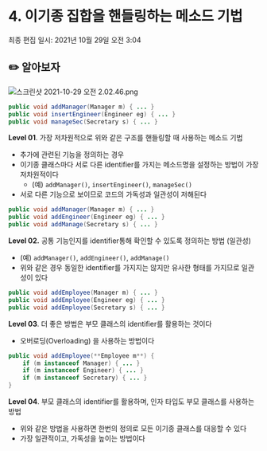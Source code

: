# 4. 이기종 집합을 핸들링하는 메소드 기법

최종 편집 일시: 2021년 10월 29일 오전 3:04

## ✏️  알아보자

![스크린샷 2021-10-29 오전 2.02.46.png](1%20%E1%84%83%E1%85%A1%E1%84%92%E1%85%A7%E1%86%BC%E1%84%89%E1%85%A5%E1%86%BC(Polymorphism)%20dd5ab12667994b279f5f74de060e4a6d/%E1%84%89%E1%85%B3%E1%84%8F%E1%85%B3%E1%84%85%E1%85%B5%E1%86%AB%E1%84%89%E1%85%A3%E1%86%BA_2021-10-29_%E1%84%8B%E1%85%A9%E1%84%8C%E1%85%A5%E1%86%AB_2.02.46.png)

```java
public void addManager(Manager m) { ... }
public void insertEngineer(Engineer eg) { ... }
public void manageSec(Secretary s) { ... }
```

**Level 01**. 가장 저차원적으로 위와 같은 구조를 핸들링할 때 사용하는 메소드 기법 

- 추가에 관련된 기능을 정의하는 경우
- 이기종 클래스마다 서로 다른 identifier를 가지는 메소드명을 설정하는 방법이 가장 저차원적이다
    - (예) `addManager()`, `insertEngineer()`, `manageSec()`
- 서로 다른 기능으로 보이므로 코드의 가독성과 일관성이 저해된다
    
    

```java
public void addManager(Manager m) { ... }
public void addEngineer(Engineer eg) { ... }
public void addManage(Secretary s) { ... }
```

**Level 02.** 공통 기능인지를 identifier통해 확인할 수 있도록 정의하는 방법 (일관성)

- (예) `addManager()`, `addEngineer()`, `addManage()`
- 위와 같은 경우 동일한 identifier를 가지지는 않지만 유사한 형태를 가지므로 일관성이 있다
    
    

```java
public void addEmployee(Manager m) { ... }
public void addEmployee(Engineer eg) { ... }
public void addEmployee(Secretary s) { ... }
```

 **Level 03**. 더 좋은 방법은 부모 클래스의 identifier를 활용하는 것이다

- 오버로딩(Overloading) 을 사용하는 방법이다

```java
public void addEmployee(**Employee m**) { 
	if (m instanceof Manager) { ... }
	if (m instanceof Engineer) { ... }
	if (m instanceof Secretary) { ... }
}
```

 **Level 04**. 부모 클래스의 identifier를 활용하며, 인자 타입도 부모 클래스를 사용하는 방법

- 위와 같은 방법을 사용하면 한번의 정의로 모든 이기종 클래스를 대응할 수 있다
- 가장 일관적이고, 가독성을 높이는 방법이다